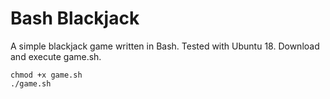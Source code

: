 # Bash Blackjack

A simple blackjack game written in Bash. Tested with Ubuntu 18. Download and execute game.sh.

```
chmod +x game.sh
./game.sh
```

